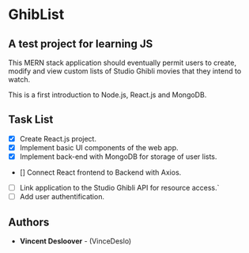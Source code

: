 # GhibList 
## A test project for learning JS

This MERN stack application should eventually permit users to create, modify
and view custom lists of Studio Ghibli movies that they intend to watch.

This is a first introduction to Node.js, React.js and MongoDB.

## Task List
- [x] Create React.js project.
- [x] Implement basic UI components of the web app.
- [x] Implement back-end with MongoDB for storage of user lists.
- [] Connect React frontend to Backend with Axios.
- [ ] Link application to the Studio Ghibli API for resource access.`
- [ ] Add user authentification.

## Authors

* **Vincent Desloover** - (VinceDeslo)

